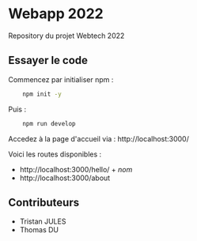 # Webapp 2022

Repository du projet Webtech 2022

## Essayer le code

Commencez par initialiser npm : 
```bash
    npm init -y
```

Puis :
```bash
    npm run develop
```

Accedez à la page d'accueil via : http://localhost:3000/

Voici les routes disponibles :
- http://localhost:3000/hello/ + *nom*
- http://localhost:3000/about

## Contributeurs
- Tristan JULES
- Thomas DU